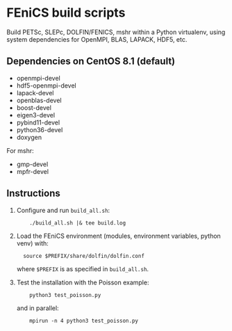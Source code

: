 # FEniCS build scripts

Build PETSc, SLEPc, DOLFIN/FENICS, mshr within a Python virtualenv, using system dependencies for OpenMPI, BLAS, LAPACK, HDF5, etc.

## Dependencies on CentOS 8.1 (default)

* openmpi-devel
* hdf5-openmpi-devel
* lapack-devel
* openblas-devel
* boost-devel
* eigen3-devel
* pybind11-devel
* python36-devel
* doxygen

For mshr:

* gmp-devel
* mpfr-devel


## Instructions

1. Configure and run `build_all.sh`:

    ```
        ./build_all.sh |& tee build.log
    ```
  
2. Load the FEniCS environment (modules, environment variables, python venv) with:

    ```shell
      source $PREFIX/share/dolfin/dolfin.conf
    ```

    where `$PREFIX` is as specified in `build_all.sh`.

3. Test the installation with the Poisson example:

    ```shell
        python3 test_poisson.py
    ```

    and in parallel:

    ```shell
        mpirun -n 4 python3 test_poisson.py
    ```
